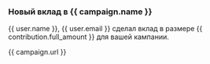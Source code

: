 ### Новый вклад в {{ campaign.name }}

{{ user.name }}, {{ user.email }} сделал вклад в размере {{ contribution.full_amount }} для вашей кампании.

{{ campaign.url }}
